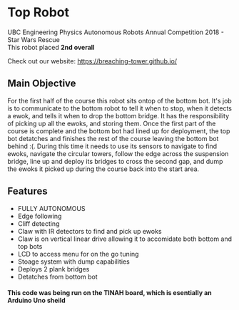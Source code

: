 # Top Robot #
UBC Engineering Physics Autonomous Robots Annual Competition 2018 - Star Wars Rescue <br/>
This robot placed **2nd overall** <br/>

Check out our website: https://breaching-tower.github.io/ 

## Main Objective
For the first half of the course this robot sits ontop of the bottom bot. It's job is to communicate to the bottom robot to tell it when to stop, when it detects a ewok, and tells it when to drop the bottom bridge. It has the responsibility of picking up all the ewoks, and storing them. Once the first part of the course is complete and the bottom bot had lined up for deployment, the top bot detatches and finishes the rest of the course leaving the bottom bot behind :(. During this time it needs to use its sensors to navigate to find ewoks, navigate the circular towers, follow the edge across the suspension bridge, line up and deploy its bridges to cross the second gap, and dump the ewoks it picked up during the course back into the start area.

## Features
* FULLY AUTONOMOUS
* Edge following
* Cliff detecting
* Claw with IR detectors to find and pick up ewoks
* Claw is on vertical linear drive allowing it to accomidate both bottom and top bots
* LCD to access menu for on the go tuning
* Stoage system with dump capabilities
* Deploys 2 plank bridges
* Detatches from bottom bot

#### This code was being run on the TINAH board, which is esentially an Arduino Uno sheild
